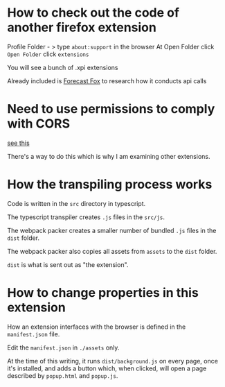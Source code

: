 # How to check out the code of another firefox extension

Profile Folder - > type `about:support` in the browser
At Open Folder click `Open Folder`
click `extensions`

You will see a bunch of .xpi extensions


Already included  is [Forecast Fox](https://addons.mozilla.org/en-US/firefox/addon/forecastfox-fix-version/?utm_source=addons.mozilla.org&utm_medium=referral&utm_content=search) to research how it conducts api calls
# Need to use permissions to comply with CORS

[see this](https://developer.mozilla.org/en-US/docs/Web/HTTP/CORS)

There's a way to do this which is why I am examining other extensions.

# How the transpiling process works

Code is written in the `src` directory in typescript.

The typescript transpiler creates `.js` files in the `src/js`.

The webpack packer creates a smaller number of bundled `.js` files in the `dist` folder. 

The webpack packer also copies all assets from `assets` to the `dist` folder.

`dist` is what is sent out as "the extension".

# How to change properties in this extension

How an extension interfaces with the browser is defined in the `manifest.json` file. 

Edit the `manifest.json` in `./assets` only.

At the time of this writing, it runs `dist/background.js` on every page, once it's installed, and adds a button which, when clicked, will open a page described by `popup.html` and `popup.js`.